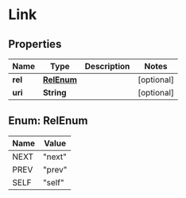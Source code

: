 
# Link

## Properties
Name | Type | Description | Notes
------------ | ------------- | ------------- | -------------
**rel** | [**RelEnum**](#RelEnum) |  |  [optional]
**uri** | **String** |  |  [optional]


<a name="RelEnum"></a>
## Enum: RelEnum
Name | Value
---- | -----
NEXT | &quot;next&quot;
PREV | &quot;prev&quot;
SELF | &quot;self&quot;



